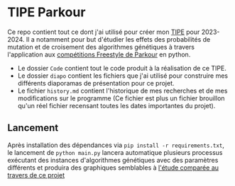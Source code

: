 # TIPE Parkour

Ce repo contient tout ce dont j'ai utilisé pour créer mon [TIPE](https://www.scei-concours.fr/tipe.php) pour 2023-2024. Il a notamment pour but d'étudier les effets des probabilités de mutation et de croisement des algorithmes génétiques à travers l'application aux [compétitions Freestyle de Parkour](https://www.ffgym.fr/La_FFGYM/Les_disciplines/Parkour) en python.

- Le dossier `Code` contient tout le code produit à la réalisation de ce TIPE.
- Le dossier `diapo` contient les fichiers que j'ai utilisé pour construire mes différents diaporamas de présentation pour ce projet.
- Le fichier `history.md` contient l'historique de mes recherches et de mes modifications sur le programme (Ce fichier est plus un fichier brouillon qu'un réel fichier recensant toutes les dates importantes du projet).

## Lancement

Après installation des dépendances via `pip install -r requirements.txt`, le lancement de `python main.py` lancera automatique plusieurs processus exécutant des instances d'algorithmes génétiques avec des paramètres différents et produira des graphiques semblables à [l'étude comparée au travers de ce projet](https://www.egr.msu.edu/~kdeb/papers/k99003.pdf)

